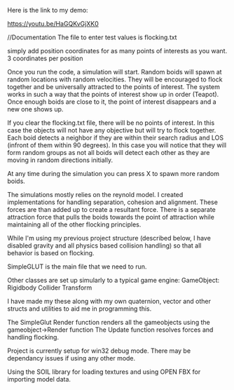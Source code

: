 Here is the link to my demo:

https://youtu.be/HaGQKvGjXK0

//Documentation
The file to enter test values is flocking.txt

simply add position coordinates for as many points of interests as you want. 3 coordinates per position

Once you run the code, a simulation will start. Random boids will spawn at random locations with random velocities. They will be encouraged to flock together and be universally attracted to the points of interest. The system works in such a way that the points of interest show up in order (Teapot). Once enough boids are close to it, the point of interest disappears and a new one shows up.

If you clear the flocking.txt file, there will be no points of interest. In this case the objects will not have any objective but will try to flock together. Each boid detects a neighbor if they are within their search radius and LOS (infront of them within 90 degrees). In this case you will notice that they will form random groups as not all boids will detect each other as they are moving in random directions initially.

At any time during the simulation you can press X to spawn more random boids.  

The simulations mostly relies on the reynold model. I created implementations for handling separation, cohesion and alignment. These forces are than added up to create a resultant force. There is a separate attraction force that pulls the boids towards the point of attraction while maintaining all of the other flocking principles.

While I'm using my previous project structure (described below, I have disabled gravity and all physics based collision handling) so that all behavior is based on flocking.

SimpleGLUT is the main file that we need to run.

Other classes are set up simularly to a typical game engine:
GameObject:
	Rigidbody
	Collider
	Transform

I have made my these along with my own quaternion, vector and other structs and utilities to aid me in programming this.

The SimpleGlut Render function renders all the gameobjects using the gameobject->Render function
The Update function resolves forces and handling flocking.


Project is currently setup for win32 debug mode. There may be dependancy issues if using any other mode.

Using the SOIL library for loading textures and using OPEN FBX for importing model data. 




